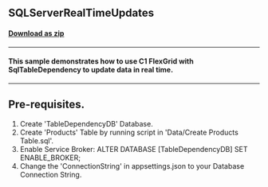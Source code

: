 ## SQLServerRealTimeUpdates
#### [Download as zip](https://grapecity.github.io/DownGit/#/home?url=https://github.com/GrapeCity/ComponentOne-Blazor-Samples/tree/master/Grid/SQLServerRealTimeUpdates)
____
#### This sample demonstrates how to use C1 FlexGrid with SqlTableDependency to update data in real time.
____
## Pre-requisites.

1. Create 'TableDependencyDB' Database.
2. Create 'Products' Table by running script in 'Data/Create Products Table.sql'.
3. Enable Service Broker: ALTER DATABASE [TableDependencyDB] SET ENABLE_BROKER;
4. Change the 'ConnectionString' in appsettings.json to your Database Connection String.
